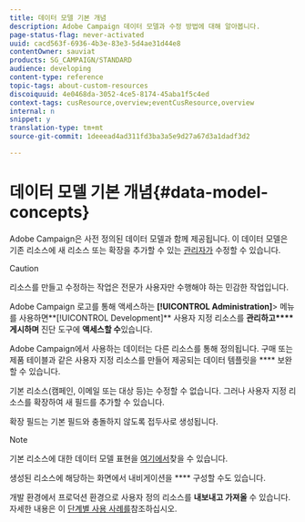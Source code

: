 ```yaml
---
title: 데이터 모델 기본 개념
description: Adobe Campaign 데이터 모델과 수정 방법에 대해 알아봅니다.
page-status-flag: never-activated
uuid: cacd563f-6936-4b3e-83e3-5d4ae31d44e8
contentOwner: sauviat
products: SG_CAMPAIGN/STANDARD
audience: developing
content-type: reference
topic-tags: about-custom-resources
discoiquuid: 4e0468da-3052-4ce5-8174-45aba1f5c4ed
context-tags: cusResource,overview;eventCusResource,overview
internal: n
snippet: y
translation-type: tm+mt
source-git-commit: 1deeead4ad311fd3ba3a5e9d27a67d3a1dadf3d2

---
```



# 데이터 모델 기본 개념{#data-model-concepts}

Adobe Campaign은 사전 정의된 데이터 모델과 함께 제공됩니다. 이 데이터 모델은 기존 리소스에 새 리소스 또는 확장을 추가할 수 있는 [관리자가](../../administration/using/users-management.md#functional-administrators) 수정할 수 있습니다.

>[!CAUTION]
>
>리소스를 만들고 수정하는 작업은 전문가 사용자만 수행해야 하는 민감한 작업입니다.

Adobe Campaign 로고를 통해 액세스하는 **[!UICONTROL Administration]**> 메뉴를 사용하면**[!UICONTROL Development]** 사용자 지정 리소스를 **관리하고****게시하며** 진단 도구에 **액세스할 수**&#x200B;있습니다.

Adobe Campaign에서 사용하는 데이터는 다른 리소스를 통해 정의됩니다. 구매 또는 제품 테이블과 같은 사용자 지정 리소스를 만들어 제공되는 데이터 템플릿을 **** 보완할 수 있습니다.

기본 리소스(캠페인, 이메일 또는 대상 등)는 수정할 수 없습니다. 그러나 사용자 지정 리소스를 확장하여 새 필드를 추가할 수 있습니다.

확장 필드는 기본 필드와 충돌하지 않도록 접두사로 생성됩니다.

>[!NOTE]
>
>기본 리소스에 대한 데이터 모델 표현을 [여기에서](../../developing/using/datamodel-introduction.md)찾을 수 있습니다.

생성된 리소스에 해당하는 화면에서 내비게이션을 **** 구성할 수도 있습니다.

개발 환경에서 프로덕션 환경으로 사용자 정의 리소스를 **내보내고 가져올** 수 있습니다. 자세한 내용은 이 [단계별 사용 사례를](../../automating/using/exporting-importing-custom-resources.md)참조하십시오.
